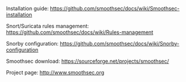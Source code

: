 Installation guide: https://github.com/smoothsec/docs/wiki/Smoothsec-installation

Snort/Suricata rules management:  https://github.com/smoothsec/docs/wiki/Rules-management

Snorby configuration: https://github.com/smoothsec/docs/wiki/Snorby-configuration


Smoothsec download: https://sourceforge.net/projects/smoothsec/

Project page: http://www.smoothsec.org
